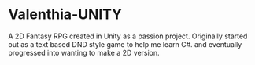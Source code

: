 # Valenthia-UNITY
 A 2D Fantasy RPG created in Unity as a passion project. Originally started out as a text based DND style game to help me learn C#. and eventually progressed into wanting to make a 2D version.
